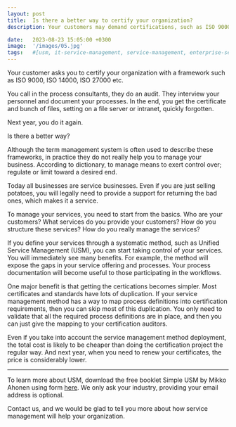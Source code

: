```yaml
---
layout: post
title:  Is there a better way to certify your organization?
description: Your customers may demand certifications, such as ISO 9000, ISO 14000, ISO 27000 etc. These projects are expensive and typically require outside consultants. In the end you may have your certificate, but the project probably did not help you to improve your organization. Even the process documents are just lying somewhere, and they are difficult to access. Is there a better way?

date:   2023-08-23 15:05:00 +0300
image:  '/images/05.jpg'
tags:   #[usm, it-service-management, service-management, enterprise-service-management, framework, iso-27000, iso-9000, iso-14000, itil]
---
```


Your customer asks you to certify your organization with a framework such as ISO 9000, ISO 14000, ISO 27000 etc.

You call in the process consultants, they do an audit. They interview your personnel and document your processes. In the end,
you get the certificate and bunch of files, setting on a file server or intranet, quickly forgotten.

Next year, you do it again.

Is there a better way?

Although the term management system is often used to describe these frameworks, in practice they do not really help you to manage 
your business. According to dictionary, to manage means to exert control over; regulate or limit toward a desired end. 

Today all businesses are service businesses. Even if you are just selling potatoes, you will legally need to provide a support for returning 
the bad ones, which makes it a service.

To manage your services, you need to start from the basics. Who are your customers? What services do you provide your customers? 
How do you structure these services? How do you really manage the services?

If you define your services through a systematic method, such as Unified Service Management (USM), you can start taking
control of your services. You will immediately see many benefits. For example, the method will expose the gaps in your 
service offering and processes. Your process documentation will become useful to those participating in the workflows.

One major benefit is that getting the certications becomes simpler. Most certificates and standards have lots of duplication. 
If your service management method has a way to map process definitions into certification requirements, then you can skip
most of this duplication. You only need to validate that all the required process definitions are in place, and then you can 
just give the mapping to your certification auditors.

Even if you take into account the service management method deployment, the total cost is likely to be cheaper than doing the
certification project the regular way. And next year, when you need to renew your certificates, the price is considerably lower.

---

To learn more about USM, download the free booklet Simple USM by Mikko Ahonen using form
[here](https://usm.coach/public/resources/). We only ask your industry, providing your email address is optional.

Contact us, and we would be glad to tell you more about how service management will help your organization.
